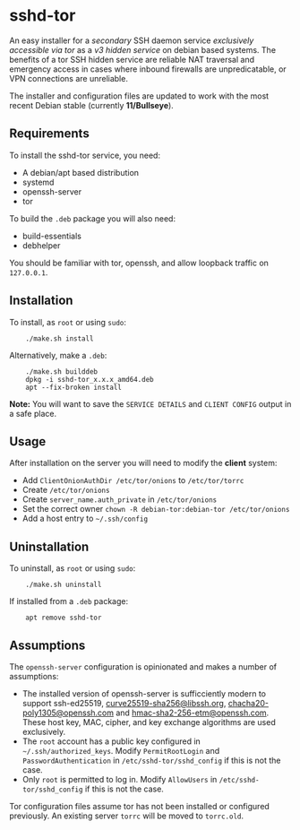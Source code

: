 # sshd-tor

An easy installer for a *secondary* SSH daemon service *exclusively accessible via tor* as a *v3 hidden service* on debian based systems. The benefits of a tor SSH hidden service are reliable NAT traversal and emergency access in cases where inbound firewalls are unpredicatable, or VPN connections are unreliable.

The installer and configuration files are updated to work with the most recent Debian stable (currently **11/Bullseye**).

## Requirements

To install the sshd-tor service, you need:

* A debian/apt based distribution
* systemd
* openssh-server
* tor

To build the `.deb` package you will also need:

* build-essentials
* debhelper

You should be familiar with tor, openssh, and allow loopback traffic on `127.0.0.1`.

## Installation

To install, as `root` or using `sudo`:

```
    ./make.sh install
```

Alternatively, make a `.deb`:

```
    ./make.sh builddeb
    dpkg -i sshd-tor_x.x.x_amd64.deb
    apt --fix-broken install
```

**Note:** You will want to save the `SERVICE DETAILS` and `CLIENT CONFIG` output in a safe place.

## Usage

After installation on the server you will need to modify the __client__ system:

- Add `ClientOnionAuthDir /etc/tor/onions` to `/etc/tor/torrc`
- Create `/etc/tor/onions`
- Create `server_name.auth_private` in `/etc/tor/onions`
- Set the correct owner `chown -R debian-tor:debian-tor /etc/tor/onions`
- Add a host entry to `~/.ssh/config`

## Uninstallation

To uninstall, as `root` or using `sudo`:

```
    ./make.sh uninstall
```

If installed from a `.deb` package:

```
    apt remove sshd-tor
```

## Assumptions

The `openssh-server` configuration is opinionated and makes a number of assumptions:

- The installed version of openssh-server is sufficciently modern to support ssh-ed25519, curve25519-sha256@libssh.org, chacha20-poly1305@openssh.com and hmac-sha2-256-etm@openssh.com. These host key, MAC, cipher, and key exchange algorithms are used exclusively.
- The `root` account has a public key configured in `~/.ssh/authorized_keys`. Modify `PermitRootLogin` and `PasswordAuthentication` in `/etc/sshd-tor/sshd_config` if this is not the case.
- Only `root` is permitted to log in. Modify `AllowUsers` in `/etc/sshd-tor/sshd_config` if this is not the case.

Tor configuration files assume tor has not been installed or configured previously. An existing server `torrc` will be moved to `torrc.old`.